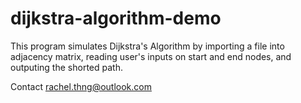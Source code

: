 # dijkstra-algorithm-demo
This program simulates Dijkstra's Algorithm by importing a file into adjacency matrix, reading user's inputs on start and end nodes, and outputing the shorted path.

Contact rachel.thng@outlook.com
